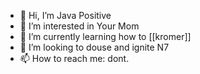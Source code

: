 - 👋 Hi, I’m Java Positive
- 👀 I’m interested in Your Mom
- 🌱 I’m currently learning how to [[kromer]]
- 💞️ I’m looking to douse and ignite N7
- 📫 How to reach me: dont.

<!---
TheySatan/ThemSatan is a ✨ special ✨ repository because its `README.md` (this file) appears on your GitHub profile.
You can click the Preview link to take a look at your changes.
--->
